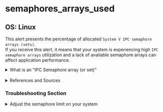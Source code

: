 # semaphores_arrays_used

## OS: Linux

This alert presents the percentage of allocated `System V IPC semaphore arrays (sets)`.  \
If you receive this alert, it means that your system is experiencing high `IPC semaphore arrays` utilization and a lack
of available semaphore arrays can affect application performance.

<details>
<summary>What is an "IPC Semaphore array (or set)"</summary>

"IPC" stands for "Interprocess Communication". IPC messages are a counterpart to UNIX pipes for IPC operations. \
The fastest way to communicate through processes is with shared memory. semaphores, help synchronise shared memory
access across processes.<sup> [1](https://docs.oracle.com/cd/E19455-01/806-4750/6jdqdfltn/index.html) </sup>

System V semaphores are allocated in groups called sets.  \
A "semaphore set" consists of a control structure and an array of individual semaphores.

As illustrated by E. W. Dijkstra, semaphores can be better understood using his railroad model <sup> [2](
https://users.cs.cf.ac.uk/Dave.Marshall/C/node26.html) </sup>.

- Imagine a railroad, where only a single train at a time is allowed to pass. Responsible for the traffic is a
  **semaphore**. Each train that wants to enter the single track must wait for the **semaphore** to be in a state that
  allows access to the railroad. When a train enters the track, the **semaphore** changes the state to prevent all other
  traffic in the track. When the train leaves the railroad, it must change the state of the **semaphore** to allow another
  train to enter.


- In the computer world, a **semaphore** is an integer and the train is a process (or a thread). For a process to proceed,
  it has to wait for the semaphore's value to become 0. If it proceeds, it increments this value by 1. Upon finishing
  the task, the process decrements the same value by 1.

> **semaphores** let processes query or alter status information. They are often used to monitor and control the
> availability of system resources such as shared memory segments.
> <sup> [2](https://users.cs.cf.ac.uk/Dave.Marshall/C/node26.html) </sup>



</details>

<br>

<details>
<summary>References and Sources</summary>

[[1] Interprocess Communication](https://docs.oracle.com/cd/E19455-01/806-4750/6jdqdfltn/index.html)  \
[[2] IPC:Semaphores](https://users.cs.cf.ac.uk/Dave.Marshall/C/node26.html)

</details>

### Troubleshooting Section

<details>
    <summary>Adjust the semaphore limit on your system</summary>

You can check current `semaphore arrays` limit on your machine, by running:

```
root@netdata~ # ipcs -ls
```

The output will be similar to this:

```
------ Semaphore Limits --------
max number of arrays = 32000
max semaphores per array = 32000
max semaphores system wide = 1024000000
max ops per semop call = 500
semaphore max value = 32767
```

To adjust the limit of the max semaphores,you can go to the `/proc/sys/kernel/sem` file and adjust the fourth field
accordingly.

</details>
